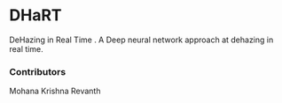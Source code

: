 # DHaRT
DeHazing in Real Time . A Deep neural network approach at dehazing in real time. 

### Contributors
Mohana Krishna
Revanth
